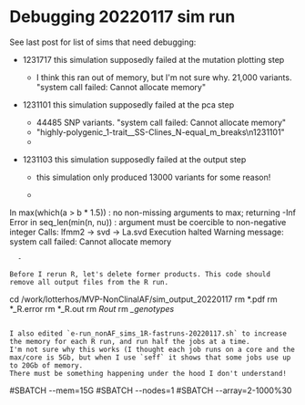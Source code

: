 
# Debugging 20220117 sim run

See last post for list of sims that need debugging:

- 1231717 this simulation supposedly failed at the mutation plotting step
   -   I think this ran out of memory, but I'm not sure why. 21,000 variants. "system call failed: Cannot allocate memory"
   
- 1231101 this simulation supposedly failed at the pca step
  - 44485 SNP variants. "system call failed: Cannot allocate memory"
  - "highly-polygenic_1-trait__SS-Clines_N-equal_m_breaks\n1231101"
  -  


- 1231103 this simulation supposedly failed at the output step
  - this simulation only produced 13000 variants for some reason! 
  - ``` Warning message:
In max(which(a > b * 1.5)) :
  no non-missing arguments to max; returning -Inf
Error in seq_len(min(n, nu)) :
  argument must be coercible to non-negative integer
Calls: lfmm2 -> svd -> La.svd
Execution halted
Warning message:
system call failed: Cannot allocate memory
```
  - 

Before I rerun R, let's delete former products. This code should remove all output files from the R run.
```
cd /work/lotterhos/MVP-NonClinalAF/sim_output_20220117
rm *.pdf
rm *_R.error
rm *_R.out
rm *Rout*
rm *_genotypes*
```

I also edited `e-run_nonAF_sims_1R-fastruns-20220117.sh` to increase the memory for each R run, and run half the jobs at a time.
I'm not sure why this works (I thought each job runs on a core and the max/core is 5Gb, but when I use `seff` it shows that some jobs use up to 20Gb of memory.
There must be something happening under the hood I don't understand!
```
#SBATCH --mem=15G
#SBATCH --nodes=1
#SBATCH --array=2-1000%30
```
